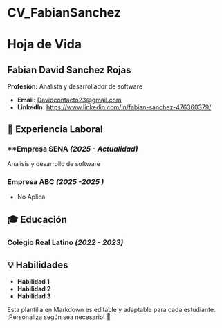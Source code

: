 # CV_FabianSanchez
# Hoja de Vida

## Fabian David Sanchez Rojas
**Profesión:** Analista y desarrollador de software 

- **Email:** Davidcontacto23@gmail.com
- **LinkedIn:** https://www.linkedin.com/in/fabian-sanchez-476360379/

## 🏢 Experiencia Laboral
### **Empresa  SENA _(2025 - Actualidad)_
Analisis y desarrollo de software 

### **Empresa ABC** _(2025 -2025 )_
- No Aplica 

## 🎓 Educación
### Colegio Real Latino _(2022 - 2023)_


## 💡 Habilidades
- **Habilidad 1**
- **Habilidad 2**
- **Habilidad 3**




Esta plantilla en Markdown es editable y adaptable para cada estudiante. ¡Personaliza según sea necesario! 🎯

